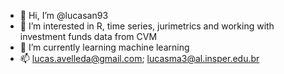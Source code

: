 - 👋 Hi, I’m @lucasan93
- 👀 I’m interested in R, time series, jurimetrics and working with investment funds data from CVM
- 🌱 I’m currently learning machine learning
- 📫 lucas.avelleda@gmail.com; lucasma3@al.insper.edu.br

<!---
lucasan93/lucasan93 is a ✨ special ✨ repository because its `README.md` (this file) appears on your GitHub profile.
You can click the Preview link to take a look at your changes.
--->

